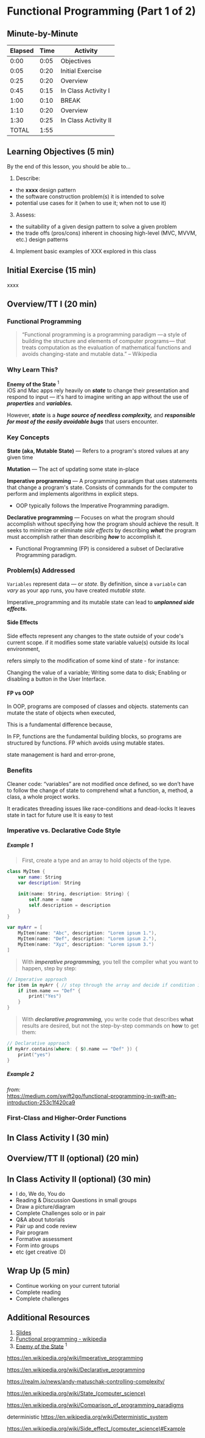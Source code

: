 # Functional Programming (Part 1 of 2)

<!-- INSTRUCTOR NOTES:
1) For the QuizLet Game in the Initial Exercise:
- the URL is xxxx
2) For Activity 1:
- xxx
3) for Activity 2:
- xxxx
-->

## Minute-by-Minute

| **Elapsed** | **Time**  | **Activity**              |
| ----------- | --------- | ------------------------- |
| 0:00        | 0:05      | Objectives                |
| 0:05        | 0:20      | Initial Exercise          |
| 0:25        | 0:20      | Overview                  |
| 0:45        | 0:15      | In Class Activity I       |
| 1:00        | 0:10      | BREAK                     |
| 1:10        | 0:20      | Overview                  |
| 1:30        | 0:25      | In Class Activity II      |
| TOTAL       | 1:55      |                           |


## Learning Objectives (5 min)

By the end of this lesson, you should be able to...

1. Describe:
- the **xxxx** design pattern
- the software construction problem(s) it is intended to solve
- potential use cases for it (when to use it; when not to use it)
3. Assess:
- the suitability of a given design pattern to solve a given problem
- the trade offs (pros/cons) inherent in choosing high-level (MVC, MVVM, etc.) design patterns
4. Implement basic examples of XXX explored in this class


<!-- 1. Identify and describe
1. Define
1. Design
1. Implement -->

## Initial Exercise (15 min)

xxxx


## Overview/TT I (20 min)

###  Functional Programming

> “Functional programming is a programming paradigm &mdash; a style of building the structure and elements of computer programs &mdash; that treats computation as the evaluation of mathematical
> functions and avoids changing-state and mutable data.”
> – Wikipedia

### Why Learn This?

**Enemy of the State** <sup>1</sup> </br>
iOS and Mac apps rely heavily on __*state*__ to change their presentation and respond to input &mdash; it's hard to imagine writing an app without the use of __*properties*__ and __*variables.*__

However, __*state*__ is a __*huge source of needless complexity,*__ and __*responsible for most of the easily avoidable bugs*__ that users encounter.


### Key Concepts

**State (aka, Mutable State)** &mdash; Refers to a program's stored values at any given time

**Mutation** &mdash; The act of updating some state in-place

**Imperative programming** &mdash; A programming paradigm that uses statements that change a program's state. Consists of commands for the computer to perform and implements algorithms in explicit steps.

- OOP typically follows the Imperative Programming paradigm.

**Declarative programming** &mdash; Focuses on what the program should accomplish without specifying how the program should achieve the result. It seeks to minimize or eliminate *side effects* by describing __*what*__ the program must accomplish rather than describing __*how*__ to accomplish it.

- Functional Programming (FP) is considered a subset of Declarative Programming paradigm.

### Problem(s) Addressed

`Variables` represent data &mdash; or *state.* By definition, since a `variable` can *vary* as your app runs, you have created *mutable state.*

 Imperative_programming and its mutable state can lead to __*unplanned side effects.*__

#### Side Effects

Side effects represent any changes to the state outside of your code's current scope.
if it modifies some state variable value(s) outside its local environment,


refers simply to the modification of some kind of state - for instance:

Changing the value of a variable;
Writing some data to disk;
Enabling or disabling a button in the User Interface.


<!-- Not all Side Effects are bad. Some cannot be avoided. As program grows, it gets harder to manage...
Especially with concurrency...deadlocks and race conditions -->

#### FP vs OOP


In OOP, programs are composed of classes and objects. statements can mutate the state of objects when executed,

This is a fundamental difference because,

In FP, functions are the fundamental building blocks, so programs are structured by functions.  FP which avoids using mutable states.


state management is hard and error-prone,


<!-- Ease the creation, testing, and maintenance  -->

### Benefits

Cleaner code: “variables” are not modified once defined, so we don’t have to follow the change of state to comprehend what a function, a, method, a class, a whole project works.

 It eradicates threading issues like race-conditions and dead-locks
 It leaves state in tact for future use
 It is easy to test








### Imperative vs. Declarative Code Style

##### Example 1

<!-- A simple example in which all the odd numbers are chosen from an array of integers: -->

> First, create a type and an array to hold objects of the type.

```Swift
class MyItem {
    var name: String
    var description: String

    init(name: String, description: String) {
        self.name = name
        self.description = description
    }
}

var myArr = [
    MyItem(name: "Abc", description: "Lorem ipsum 1."),
    MyItem(name: "Def", description: "Lorem ipsum 2."),
    MyItem(name: "Xyz", description: "Lorem ipsum 3.")
]
```

> With __*imperative programming,*__ you tell the compiler what you want to happen, step by step:

```Swift
// Imperative approach
for item in myArr { // step through the array and decide if condition is met
    if item.name == "Def" {
        print("Yes")
    }
}
```

> With __*declarative programming,*__ you write code that describes **what** results are desired, but not the step-by-step commands on **how** to get them:

```Swift
// Declarative approach
if myArr.contains(where: { $0.name == "Def" }) {
    print("yes")
}
```

##### Example 2



*from:* </br>
https://medium.com/swift2go/functional-programming-in-swift-an-introduction-253c1f420ca9



### First-Class and Higher-Order Functions


## In Class Activity I (30 min)



## Overview/TT II (optional) (20 min)

## In Class Activity II (optional) (30 min)

- I do, We do, You do
- Reading & Discussion Questions in small groups
- Draw a picture/diagram
- Complete Challenges solo or in pair
- Q&A about tutorials
- Pair up and code review
- Pair program
- Formative assessment
- Form into groups
- etc (get creative :D)


## Wrap Up (5 min)

- Continue working on your current tutorial
- Complete reading
- Complete challenges

## Additional Resources

1. [Slides]()
2. [Functional programming - wikipedia](https://en.wikipedia.org/wiki/Functional_programming)
3. [Enemy of the State](https://speakerdeck.com/jspahrsummers/enemy-of-the-state?slide=5) <sup>1</sup>
[]()


https://en.wikipedia.org/wiki/Imperative_programming

https://en.wikipedia.org/wiki/Declarative_programming

https://realm.io/news/andy-matuschak-controlling-complexity/


https://en.wikipedia.org/wiki/State_(computer_science)


https://en.wikipedia.org/wiki/Comparison_of_programming_paradigms


deterministic
https://en.wikipedia.org/wiki/Deterministic_system


https://en.wikipedia.org/wiki/Side_effect_(computer_science)#Example
